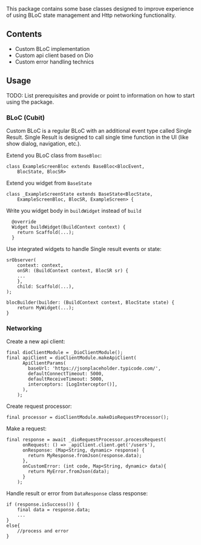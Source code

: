 This package contains some base classes designed to improve experience of using BLoC state management and Http networking functionality.

## Contents

* Custom BLoC implementation
* Custom api client based on Dio
* Custom error handling technics

## Usage

TODO: List prerequisites and provide or point to information on how to
start using the package.

### BLoC (Cubit)

Custom BLoC is a regular BLoC with an additional event type called Single Result. Single Result is designed to call single time function in the UI (like show dialog, navigation, etc.).

Extend you BLoC class from `BaseBloc`:

```
class ExampleScreenBloc extends BaseBloc<BlocEvent,
    BlocState, BlocSR>
```

Extend you widget from `BaseState`

```
class _ExampleScreenState extends BaseState<BlocState,
    ExampleScreenBloc, BlocSR, ExampleScreen> {
```

Write you widget body in `buildWidget` instead of `build`

```
  @override
  Widget buildWidget(BuildContext context) {
  	return Scaffold(...);
  }
```

Use integrated widgets to handle Single result events or state:

```
srObserver(
	context: context,
    onSR: (BuildContext context, BlocSR sr) {
    ...
    },
    child: Scaffold(...),
);
```

```
blocBuilder(builder: (BuildContext context, BlocState state) {
	return MyWidget(...);
}
```

### Networking


Create a new api client: 

```
final dioClientModule = _DioClientModule();
final apiClient = dioClientModule.makeApiClient(
      ApiClientParams(
        baseUrl: 'https://jsonplaceholder.typicode.com/',
        defaultConnectTimeout: 5000,
        defaultReceiveTimeout: 5000,
        interceptors: [LogInterceptor()],
      ),
    );
```

Create request processor:

```
final processor = dioClientModule.makeDioRequestProcessor();
```

Make a request:

```
final response = await _dioRequestProcessor.processRequest(
      onRequest: () => _apiClient.client.get('/users'),
      onResponse: (Map<String, dynamic> response) {
        return MyResponse.fromJson(response.data);
      },
      onCustomError: (int code, Map<String, dynamic> data){
        return MyError.fromJson(data);
      }
    );
```

Handle result or error from `DataResponse` class response:

```
if (response.isSuccess()) {
	final data = response.data;
	...
}
else{
	//process and error
}
``` 


